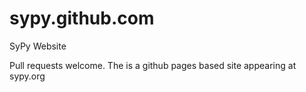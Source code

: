 sypy.github.com
===============

SyPy Website

Pull requests welcome. The is a github pages based site appearing at sypy.org
